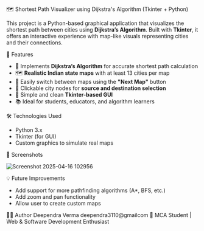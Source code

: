  🗺️ Shortest Path Visualizer using Dijkstra's Algorithm (Tkinter + Python)

This project is a Python-based graphical application that visualizes the shortest path between cities using **Dijkstra’s Algorithm**. Built with **Tkinter**, it offers an interactive experience with map-like visuals representing cities and their connections.


🚀 Features

- 🧠 Implements **Dijkstra’s Algorithm** for accurate shortest path calculation  
- 🗺️ **Realistic Indian state maps** with at least 13 cities per map  
- 🔁 Easily switch between maps using the **"Next Map"** button  
- 🎯 Clickable city nodes for **source and destination selection**  
- 🎨 Simple and clean **Tkinter-based GUI**  
- 📚 Ideal for students, educators, and algorithm learners


🛠️ Technologies Used

- Python 3.x  
- Tkinter (for GUI)  
- Custom graphics to simulate real maps



📸 Screenshots

![Screenshot 2025-04-16 102956](https://github.com/user-attachments/assets/5acba1b0-e958-4660-b54e-6ce6fb891a80)


💡 Future Improvements
- Add support for more pathfinding algorithms (A*, BFS, etc.)
- Add zoom and pan functionality
- Allow user to create custom maps


🧑‍💻 Author
Deependra Verma
deependra3110@gmailcom
📎 MCA Student | Web & Software Development Enthusiast




